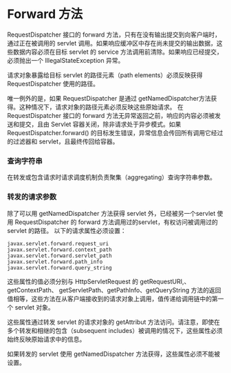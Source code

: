 Forward 方法
====

RequestDispatcher 接口的 forward 方法，只有在没有输出提交到向客户端时，通过正在被调用的 servlet 调用。如果响应缓冲区中存在尚未提交的输出数据，这些数据内容必须在目标 servlet 的 service 方法调用前清除。如果响应已经提交，必须抛出一个 IllegalStateException 异常。

请求对象暴露给目标 servlet 的路径元素（path elements）必须反映获得 RequestDispatcher 使用的路径。

唯一例外的是，如果 RequestDispatcher 是通过 getNamedDispatcher方法获得。这种情况下，请求对象的路径元素必须反映这些原始请求。
在 RequestDispatcher 接口的 forward 方法无异常返回之前，响应的内容必须被发送和提交，且由 Servlet 容器关闭，除非请求处于异步模式。如果 RequestDispatcher.forward() 的目标发生错误，异常信息会传回所有调用它经过的过滤器和 servlet，且最终传回给容器。

### 查询字符串
在转发或包含请求时请求调度机制负责聚集（aggregating）查询字符串参数。

### 转发的请求参数

除了可以用 getNamedDispatcher 方法获得 servlet 外，已经被另一个servlet 使用 RequestDispatcher 的 forward 方法调用过的servlet，有权访问被调用过的 servlet 的路径。
以下的请求属性必须设置：

    javax.servlet.forward.request_uri
    javax.servlet.forward.context_path
    javax.servlet.forward.servlet_path
    javax.servlet.forward.path_info
    javax.servlet.forward.query_string

这些属性的值必须分别与 HttpServletRequest 的 getRequestURI,、getContextPath、 getServletPath、getPathInfo、getQueryString 方法的返回值相等，这些方法在从客户端接收到的请求对象上调用，值传递给调用链中的第一个 servlet 对象。

这些属性通过转发 servlet 的请求对象的 getAttribut 方法访问。请注意，即使在多个转发和相继的包含（subsequent includes）被调用的情况下，这些属性必须始终反映原始请求中的信息。

如果转发的 servlet 使用 getNamedDispatcher 方法获得，这些属性必须不能被设置。

